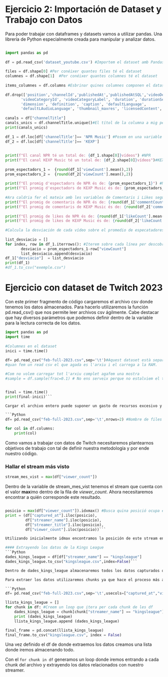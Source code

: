 # Ejercicio 2: Importación de Dataset y Trabajo con Datos

Para poder trabajar con dataframes y datasets vamos a utilizar pandas. Una librería de Python especialmente creada para manipular y analizar datos.

```Python

import pandas as pd  
  
df = pd.read_csv('dataset_youtube.csv') #Importem el dataset amb Pandas  
  
files = df.shape[0] #Per conéixer quantes files té el dataset  
columnes = df.shape[1]  #Per conéixer quantes columnes té el dataset  
  
items_columnes = df.columns #Esbrinar quines columnes componen el dataset  
  
df.drop(['position','channelId','publishedAt','publishedAtSQL','videoDescription', 'tags', #Netejem les dades amb data.drop eliminant les columnes que desitjem  
       'videoCategoryId', 'videoCategoryLabel', 'duration', 'durationSec',  
       'dimension', 'definition', 'caption', 'defaultLanguage',  
       'defaultLAudioLanguage', 'thumbnail_maxres', 'licensedContent', 'dislikeCount', 'favoriteCount',],axis=1, inplace=True) #Axis 1 significa que son columnes i no files  
  
canals = df["channelTitle"]  
canals_unics = df.channelTitle.unique()#El títol de la columna a mig per a treure els canals únics  
print(canals_unics)  
  
df_1 = df.loc[df['channelTitle']== 'NPR Music'] #Posem en una variable tots els values que corresponguin a NPR Music  
df_2 = df.loc[df['channelTitle']== 'KEXP']  
  
  
print(f"El canal NPR té un total de: {df_1.shape[0]}vídeos") #NPR  
print(f"El canal KEXP Music té un total de: {df_2.shape[0]}vídeos")#KEXP  
  
prom_espectadors_1 =  {round(df_1['viewCount'].mean(),2)}  
prom_espectadors_2 =  {round(df_2['viewCount'].mean(),2)}  
  
print(f"El promig d'espectadors de NPR és de: {prom_espectadors_1}") #NPR  
print(f"El promig d'espectadors de KEXP Music és de: {prom_espectadors_2}") #KEXP  
  
#Ara caldria fer el mateix amb les variables de Comentaris i Likes seguint el mateix procés  
print(f"El promig de comentaris de NPR és de: {round(df_1['commentCount'].mean(),2)}") #NPR  
print(f"El promig de comentaris de KEXP Music és de: {round(df_2['commentCount'].mean(),2)}") #KEXP  
  
print(f"El promig de likes de NPR és de: {round(df_1['likeCount'].mean(),2)}") #NPR  
print(f"El promig de likes de KEXP Music és de: {round(df_2['likeCount'].mean(),2)}") #KEXP  
  
#Calcula la desviación de cada vídeo sobre el promedio de especatadores/comentarios/likes  
  
list_desviacio = []  
for index, row in df_1.iterrows(): #Iterem sobre cada línea per descobrir la desviacio  
       desviacio = prom_espectadors_1-row["viewCount"]  
       list_desviacio.append(desviacio)  
df_1["desviacio"]  = list_desviacio  
print(df_1)  
#df_1.to_csv("exemple.csv")
```

# Ejercicio con dataset de Twitch 2023
Con este primer fragmento de código cargaremos el archivo csv donde tenemos los datos almacenados. Para hacerlo utilizaremos la función pd.read_csv() que nos permite leer archivos csv ágilmente. Cabe destacar que hay diversos parámetros que podemos definir dentro de la variable para la lectura correcta de los datos. 

```Python
import pandas as pd  
import time  
  
#Columnes en el dataset  
inici = time.time()  
  
df= pd.read_csv("feb-full-2023.csv",sep='\t')#Aquest dataset està separat per tabuladors, aleshores el separador es \t. Aquest dataset no el podem obrir amb excel ni amb l'ordinador  
#quan fem un read csv el que agada es l'arxiu i el carrega a la RAM.  

#Com no volem carregar tot l'arxiu complet agafem una mostra
#sample = df.sample(frac=0.1) # No ens serveix perque no estalviem el temps de càrrega


final = time.time()
print(final-inici)```

Cargar el archivo entero puede suponer un gasto de recursos excesivo y ralentizar el procesado de los datos. Existen varias formas de agilizar el recurso de leer los datos como puede ser reducir el número de filas o columnas que queremos que lea:

```Python
df= pd.read_csv("feb-full-2023.csv",sep='\t',nrows=2) #Nombre de files que volem extreure

for col in df.columns:
	print(col)
```

Como vamos a trabajar con datos de Twitch necesitaremos plantearnos objetivos de trabajo con tal de definir nuestra metodología y por ende nuestro código.

### Hallar el stream más visto
```Python
stream_mes_vist = max(df["viewer_count"])
```
Dentro de la variable de stream_mes_vist tenemos el stream que cuenta con el valor **max**imo dentro de la fila de *viewer_count*. Ahora necesitaremos encontrar a quién corresponde este resultado.

```Python

posicio = max(df["viewer_count"]).idxmax() #Busca quina posició ocupa el màxim en el dataset total
print = (df["captured_at"].iloc(posicio),
		 df["streamer_name"].iloc(posicio),
		 df["streamer_title"].iloc(posicio),
		 df["viewer_count"].iloc(posicio))```

Utilizando inicialmente idmax encontramos la posición de este stream en específico. Esta id la utilizaremos en la función iloc para obtener el resto de datos de la fila directamente. Así obtendremos cuando fue el stream, el título del stream y el nombre del streamer.

#### Extrayendo los datos de la Kings League
```Python
dades_kings_league = df[df["streamer_name"] == "kingsleague"]
dades_kings_league.to_csv("kingsleague.csv",index=False)```

Dentro de dades_kings_league almacenaremos todos los datos capturados que correspondan al streamer kingsleague.

Para extraer los datos utilizaremos chunks ya que hace el proceso más ágil y exige menos potencia al ordenador.

```Python
df= pd.read_csv("feb-full-2023.csv",sep='\t',usecols=["captured_at","viewer_count","game_name","stream_title"],chunksize=1000)

llista_kings_league = []
for chunk in df: #Creem un loop que itera per cada chunk de les df
	dades_kings_league = chunk[chunk["streamer_name"] == "kingsleague"]
	print (dades_kings_league)
	llista_kings_league.append (dades_kings_league)

final_frame = pd.concat(llista_kings_league)
final_frame.to_csv("kingsleague.csv", index = False)
```

Una vez definido el df de donde extraemos los datos creamos una lista donde iremos almacenando todo.

Con el ```for chunk in df``` generamos un loop donde iremos entrando a cada chunk del archivo y extrayendo los datos relacionados con nuestro streamer.

